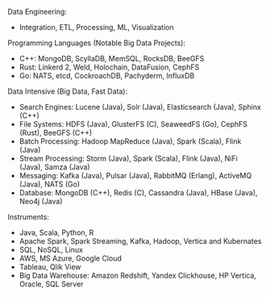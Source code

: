 Data Engineering:
- Integration, ETL, Processing, ML, Visualization

Programming Languages (Notable Big Data Projects):
- C++: MongoDB, ScyllaDB, MemSQL, RocksDB, BeeGFS
- Rust: Linkerd 2, Weld, Holochain, DataFusion, CephFS
- Go: NATS, etcd, CockroachDB, Pachyderm, InfluxDB

Data Intensive (Big Data, Fast Data):
- Search Engines: Lucene (Java), Solr (Java), Elasticsearch (Java), Sphinx (C++)
- File Systems: HDFS (Java), GlusterFS (C), SeaweedFS (Go), CephFS (Rust), BeeGFS (C++)
- Batch Processing: Hadoop MapReduce (Java), Spark (Scala), Flink (Java)
- Stream Processing: Storm (Java), Spark (Scala), Flink (Java), NiFi (Java), Samza (Java)
- Messaging: Kafka (Java), Pulsar (Java), RabbitMQ (Erlang), ActiveMQ (Java), NATS (Go)
- Database: MongoDB (C++), Redis (C), Cassandra (Java), HBase (Java), Neo4j (Java)

Instruments:
- Java, Scala, Python, R
- Apache Spark, Spark Streaming, Kafka, Hadoop, Vertica and Kubernates
- SQL, NoSQL, Linux
- AWS, MS Azure, Google Cloud
- Tableau, Qlik View
- Big Data Warehouse: Amazon Redshift, Yandex Clickhouse, HP Vertica, Oracle, SQL Server